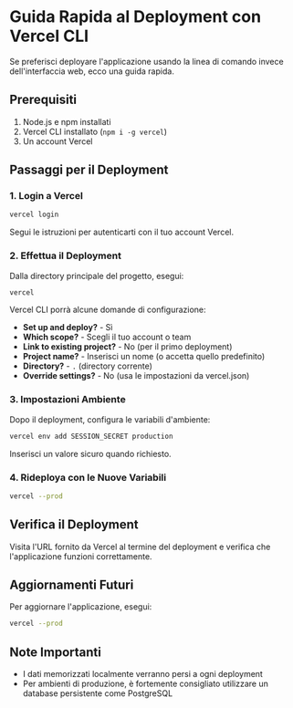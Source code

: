 # Guida Rapida al Deployment con Vercel CLI

Se preferisci deployare l'applicazione usando la linea di comando invece dell'interfaccia web, ecco una guida rapida.

## Prerequisiti

1. Node.js e npm installati
2. Vercel CLI installato (`npm i -g vercel`)
3. Un account Vercel

## Passaggi per il Deployment

### 1. Login a Vercel

```bash
vercel login
```

Segui le istruzioni per autenticarti con il tuo account Vercel.

### 2. Effettua il Deployment

Dalla directory principale del progetto, esegui:

```bash
vercel
```

Vercel CLI porrà alcune domande di configurazione:

- **Set up and deploy?** - Sì
- **Which scope?** - Scegli il tuo account o team
- **Link to existing project?** - No (per il primo deployment)
- **Project name?** - Inserisci un nome (o accetta quello predefinito)
- **Directory?** - `.` (directory corrente)
- **Override settings?** - No (usa le impostazioni da vercel.json)

### 3. Impostazioni Ambiente

Dopo il deployment, configura le variabili d'ambiente:

```bash
vercel env add SESSION_SECRET production
```

Inserisci un valore sicuro quando richiesto.

### 4. Rideploya con le Nuove Variabili

```bash
vercel --prod
```

## Verifica il Deployment

Visita l'URL fornito da Vercel al termine del deployment e verifica che l'applicazione funzioni correttamente.

## Aggiornamenti Futuri

Per aggiornare l'applicazione, esegui:

```bash
vercel --prod
```

## Note Importanti

- I dati memorizzati localmente verranno persi a ogni deployment
- Per ambienti di produzione, è fortemente consigliato utilizzare un database persistente come PostgreSQL